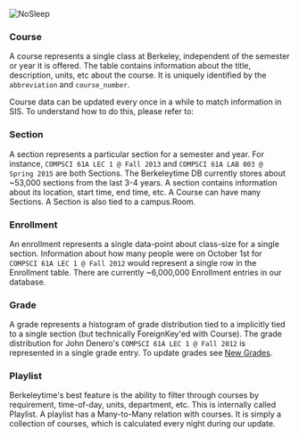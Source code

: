 ![NoSleep](https://33.media.tumblr.com/c9a22d03a9982a451858033fbda59c57/tumblr_nbqqrv7Fml1ryzyomo1_500.gif)

### Course

A course represents a single class at Berkeley, independent of the semester or year it is offered. The table contains information about the title, description, units, etc about the course. It is uniquely identified by the `abbreviation` and `course_number`.

Course data can be updated every once in a while to match information in SIS. To understand how to do this, please refer to: 


### Section

A section represents a particular section for a semester and year. For instance, `COMPSCI 61A LEC 1 @ Fall 2013` and `COMPSCI 61A LAB 003 @ Spring 2015` are both Sections. The Berkeleytime DB currently stores about ~53,000 sections from the last 3-4 years. A section contains information about its location, start time, end time, etc. A Course can have many Sections. A Section is also tied to a campus.Room. 


### Enrollment

An enrollment represents a single data-point about class-size for a single section. Information about how many people were on October 1st for `COMPSCI 61A LEC 1 @ Fall 2012` would represent a single row in the Enrollment table. There are currently ~6,000,000 Enrollment entries in our database.


### Grade

A grade represents a histogram of grade distribution tied to a implicitly tied to a single section (but technically ForeignKey'ed with Course). The grade distribution for John Denero's `COMPSCI 61A LEC 1 @ Fall 2012` is represented in a single grade entry. To update grades see [New Grades](https://github.com/asuc-octo/berkeleytime/wiki/Grade-Distribution).


### Playlist

Berkeleytime's best feature is the ability to filter through courses by requirement, time-of-day, units, department, etc. This is internally called Playlist. A playlist has a Many-to-Many relation with courses. It is simply a collection of courses, which is calculated every night during our update.


